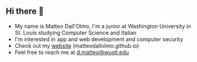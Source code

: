## Hi there 👋

- My name is Matteo Dall'Olmo, I'm a junior at Washington University in St. Louis studying Computer Science and Italian
- I'm interested in app and web development and computer security
- Check out my [website](www.matteodallolmo.github.io "Visit Matteo's website") (matteodallolmo.github.io)
- Feel free to reach me at d.matteo@wustl.edu

<!--
**matteodallolmo/matteodallolmo** is a ✨ _special_ ✨ repository because its `README.md` (this file) appears on your GitHub profile.

Here are some ideas to get you started:

- 🔭 I’m currently working on ...
- 🌱 I’m currently learning ...
- 👯 I’m looking to collaborate on ...
- 🤔 I’m looking for help with ...
- 💬 Ask me about ...
- 📫 How to reach me: ...
- 😄 Pronouns: ...
- ⚡ Fun fact: ...
-->
